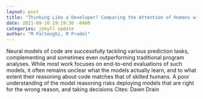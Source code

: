```yaml
--- 
layout: post 
title: "Thinking Like a Developer? Comparing the Attention of Humans with Neural Models of Code" 
date: 2021-09-16 19:19:30 -0400 
categories: jekyll update 
author: "M Paltenghi, M Pradel" 
--- 
```

Neural models of code are successfully tackling various prediction tasks, complementing and sometimes even outperforming traditional program analyses. While most work focuses on end-to-end evaluations of such models, it often remains unclear what the models actually learn, and to what extent their reasoning about code matches that of skilled humans. A poor understanding of the model reasoning risks deploying models that are right for the wrong reason, and taking decisions Cites: Dawn Drain